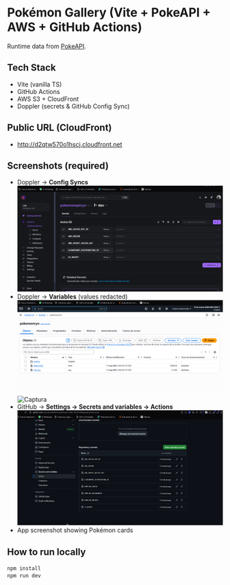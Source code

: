 # Pokémon Gallery (Vite + PokeAPI + AWS + GitHub Actions)

Runtime data from [PokeAPI](https://pokeapi.co/).

## Tech Stack
- Vite (vanilla TS)
- GitHub Actions
- AWS S3 + CloudFront
- Doppler (secrets & GitHub Config Sync)

## Public URL (CloudFront)
- http://d2qtw570o1hscj.cloudfront.net

## Screenshots (required)
- Doppler → **Config Syncs** 
![Captura](docs/dopler.png)
- Doppler → **Variables** (values redacted)
![Captura](docs/bucket.png)
![Captura](docs/cloudefront.png)
- GitHub → **Settings → Secrets and variables → Actions**
![Captura](docs/git.png)
- App screenshot showing Pokémon cards

## How to run locally
```bash
npm install
npm run dev

